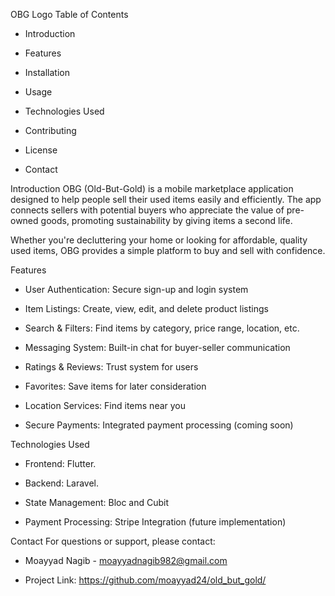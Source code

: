 OBG Logo <!-- Replace with your actual logo -->
Table of Contents
 - Introduction

 - Features

 - Installation

 - Usage

 - Technologies Used

 - Contributing

 - License

 - Contact

Introduction
OBG (Old-But-Gold) is a mobile marketplace application designed to help people sell their used items easily and efficiently. The app connects sellers with potential buyers who appreciate the value of pre-owned goods, promoting sustainability by giving items a second life.

Whether you're decluttering your home or looking for affordable, quality used items, OBG provides a simple platform to buy and sell with confidence.

Features
 - User Authentication: Secure sign-up and login system

 - Item Listings: Create, view, edit, and delete product listings

 - Search & Filters: Find items by category, price range, location, etc.

 - Messaging System: Built-in chat for buyer-seller communication

 - Ratings & Reviews: Trust system for users

 - Favorites: Save items for later consideration

 - Location Services: Find items near you

 - Secure Payments: Integrated payment processing (coming soon)

Technologies Used
 - Frontend: Flutter.

 - Backend: Laravel.

 - State Management: Bloc and Cubit

 - Payment Processing: Stripe Integration (future implementation)

Contact
For questions or support, please contact:

 - Moayyad Nagib - moayyadnagib982@gmail.com

 - Project Link: https://github.com/moayyad24/old_but_gold/